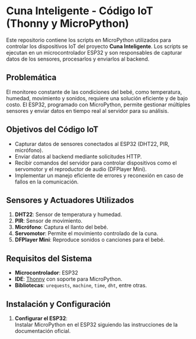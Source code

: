 # Cuna Inteligente - Código IoT (Thonny y MicroPython)

Este repositorio contiene los scripts en MicroPython utilizados para controlar los dispositivos IoT del proyecto **Cuna Inteligente**. Los scripts se ejecutan en un microcontrolador ESP32 y son responsables de capturar datos de los sensores, procesarlos y enviarlos al backend.

## Problemática

El monitoreo constante de las condiciones del bebé, como temperatura, humedad, movimiento y sonidos, requiere una solución eficiente y de bajo costo. El ESP32, programado con MicroPython, permite gestionar múltiples sensores y enviar datos en tiempo real al servidor para su análisis.

## Objetivos del Código IoT

- Capturar datos de sensores conectados al ESP32 (DHT22, PIR, micrófono).
- Enviar datos al backend mediante solicitudes HTTP.
- Recibir comandos del servidor para controlar dispositivos como el servomotor y el reproductor de audio (DFPlayer Mini).
- Implementar un manejo eficiente de errores y reconexión en caso de fallos en la comunicación.

## Sensores y Actuadores Utilizados

1. **DHT22**: Sensor de temperatura y humedad.
2. **PIR**: Sensor de movimiento.
3. **Micrófono**: Captura el llanto del bebé.
4. **Servomotor**: Permite el movimiento controlado de la cuna.
5. **DFPlayer Mini**: Reproduce sonidos o canciones para el bebé.

## Requisitos del Sistema

- **Microcontrolador**: ESP32
- **IDE**: [Thonny](https://thonny.org/) con soporte para MicroPython.
- **Bibliotecas**: `urequests`, `machine`, `time`, `dht`, entre otras.

## Instalación y Configuración

1. **Configurar el ESP32**:  
   Instalar MicroPython en el ESP32 siguiendo las instrucciones de la documentación oficial.

